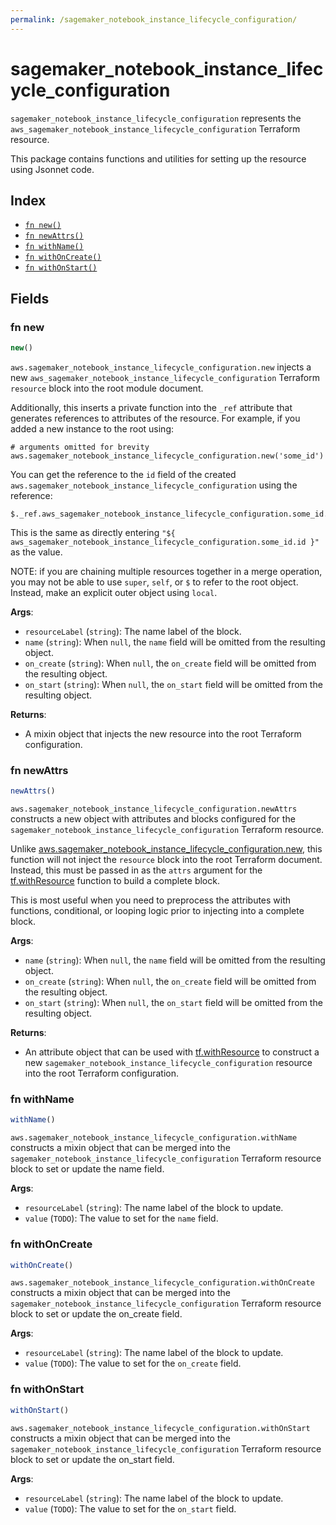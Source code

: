 ```yaml
---
permalink: /sagemaker_notebook_instance_lifecycle_configuration/
---
```


# sagemaker_notebook_instance_lifecycle_configuration

`sagemaker_notebook_instance_lifecycle_configuration` represents the `aws_sagemaker_notebook_instance_lifecycle_configuration` Terraform resource.



This package contains functions and utilities for setting up the resource using Jsonnet code.


## Index

* [`fn new()`](#fn-new)
* [`fn newAttrs()`](#fn-newattrs)
* [`fn withName()`](#fn-withname)
* [`fn withOnCreate()`](#fn-withoncreate)
* [`fn withOnStart()`](#fn-withonstart)

## Fields

### fn new

```ts
new()
```


`aws.sagemaker_notebook_instance_lifecycle_configuration.new` injects a new `aws_sagemaker_notebook_instance_lifecycle_configuration` Terraform `resource`
block into the root module document.

Additionally, this inserts a private function into the `_ref` attribute that generates references to attributes of the
resource. For example, if you added a new instance to the root using:

    # arguments omitted for brevity
    aws.sagemaker_notebook_instance_lifecycle_configuration.new('some_id')

You can get the reference to the `id` field of the created `aws.sagemaker_notebook_instance_lifecycle_configuration` using the reference:

    $._ref.aws_sagemaker_notebook_instance_lifecycle_configuration.some_id.get('id')

This is the same as directly entering `"${ aws_sagemaker_notebook_instance_lifecycle_configuration.some_id.id }"` as the value.

NOTE: if you are chaining multiple resources together in a merge operation, you may not be able to use `super`, `self`,
or `$` to refer to the root object. Instead, make an explicit outer object using `local`.

**Args**:
  - `resourceLabel` (`string`): The name label of the block.
  - `name` (`string`):  When `null`, the `name` field will be omitted from the resulting object.
  - `on_create` (`string`):  When `null`, the `on_create` field will be omitted from the resulting object.
  - `on_start` (`string`):  When `null`, the `on_start` field will be omitted from the resulting object.

**Returns**:
- A mixin object that injects the new resource into the root Terraform configuration.


### fn newAttrs

```ts
newAttrs()
```


`aws.sagemaker_notebook_instance_lifecycle_configuration.newAttrs` constructs a new object with attributes and blocks configured for the `sagemaker_notebook_instance_lifecycle_configuration`
Terraform resource.

Unlike [aws.sagemaker_notebook_instance_lifecycle_configuration.new](#fn-sagemakernotebookinstancelifecycleconfigurationnew), this function will not inject the `resource`
block into the root Terraform document. Instead, this must be passed in as the `attrs` argument for the
[tf.withResource](https://github.com/tf-libsonnet/core/tree/main/docs#fn-withresource) function to build a complete block.

This is most useful when you need to preprocess the attributes with functions, conditional, or looping logic prior to
injecting into a complete block.

**Args**:
  - `name` (`string`):  When `null`, the `name` field will be omitted from the resulting object.
  - `on_create` (`string`):  When `null`, the `on_create` field will be omitted from the resulting object.
  - `on_start` (`string`):  When `null`, the `on_start` field will be omitted from the resulting object.

**Returns**:
  - An attribute object that can be used with [tf.withResource](https://github.com/tf-libsonnet/core/tree/main/docs#fn-withresource) to construct a new `sagemaker_notebook_instance_lifecycle_configuration` resource into the root Terraform configuration.


### fn withName

```ts
withName()
```

`aws.sagemaker_notebook_instance_lifecycle_configuration.withName` constructs a mixin object that can be merged into the `sagemaker_notebook_instance_lifecycle_configuration`
Terraform resource block to set or update the name field.



**Args**:
  - `resourceLabel` (`string`): The name label of the block to update.
  - `value` (`TODO`): The value to set for the `name` field.


### fn withOnCreate

```ts
withOnCreate()
```

`aws.sagemaker_notebook_instance_lifecycle_configuration.withOnCreate` constructs a mixin object that can be merged into the `sagemaker_notebook_instance_lifecycle_configuration`
Terraform resource block to set or update the on_create field.



**Args**:
  - `resourceLabel` (`string`): The name label of the block to update.
  - `value` (`TODO`): The value to set for the `on_create` field.


### fn withOnStart

```ts
withOnStart()
```

`aws.sagemaker_notebook_instance_lifecycle_configuration.withOnStart` constructs a mixin object that can be merged into the `sagemaker_notebook_instance_lifecycle_configuration`
Terraform resource block to set or update the on_start field.



**Args**:
  - `resourceLabel` (`string`): The name label of the block to update.
  - `value` (`TODO`): The value to set for the `on_start` field.
